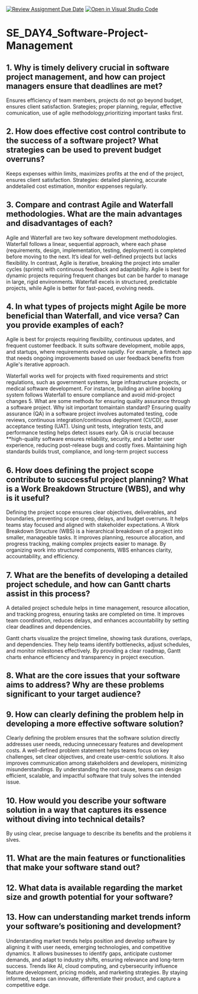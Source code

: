 [![Review Assignment Due Date](https://classroom.github.com/assets/deadline-readme-button-22041afd0340ce965d47ae6ef1cefeee28c7c493a6346c4f15d667ab976d596c.svg)](https://classroom.github.com/a/9pw6JKcu)
[![Open in Visual Studio Code](https://classroom.github.com/assets/open-in-vscode-2e0aaae1b6195c2367325f4f02e2d04e9abb55f0b24a779b69b11b9e10269abc.svg)](https://classroom.github.com/online_ide?assignment_repo_id=18943024&assignment_repo_type=AssignmentRepo)
# SE_DAY4_Software-Project-Management
## 1. Why is timely delivery crucial in software project management, and how can project managers ensure that deadlines are met?
Ensures efficiency of team members, projects do not go beyond budget, ensures client satisfaction. 
Srategies; proper planning, regular, effective comunication, use of agile methodology,prioritizing important tasks first.  
## 2. How does effective cost control contribute to the success of a software project? What strategies can be used to prevent budget overruns?
Keeps expenses within limits, maximizes profits at the end of the project, ensures client satisfaction. 
Strategies: detailed planning, accurate anddetailed cost estimation, monitor exppenses regularly. 
## 3. Compare and contrast Agile and Waterfall methodologies. What are the main advantages and disadvantages of each?
Agile and Waterfall are two key software development methodologies. Waterfall follows a linear, sequential approach, where each phase (requirements, design, implementation, testing, deployment) is completed before moving to the next. It’s ideal for well-defined projects but lacks flexibility. In contrast, Agile is iterative, breaking the project into smaller cycles (sprints) with continuous feedback and adaptability. Agile is best for dynamic projects requiring frequent changes but can be harder to manage in large, rigid environments. Waterfall excels in structured, predictable projects, while Agile is better for fast-paced, evolving needs.
## 4. In what types of projects might Agile be more beneficial than Waterfall, and vice versa? Can you provide examples of each?
Agile is best for projects requiring flexibility, continuous updates, and frequent customer feedback. It suits software development, mobile apps, and startups, where requirements evolve rapidly. For example, a fintech app that needs ongoing improvements based on user feedback benefits from Agile's iterative approach.

Waterfall works well for projects with fixed requirements and strict regulations, such as government systems, large infrastructure projects, or medical software development. For instance, building an airline booking system follows Waterfall to ensure compliance and avoid mid-project changes
   5. What are some methods for ensuring quality assurance through a software project. Why isit important tomaintain standard?
   Ensuring quality assurance (QA) in a software project involves automated testing, code reviews, continuous integration/continuous deployment (CI/CD), auser acceptance testing (UAT). Using unit tests, integration tests, and performance testing helps detect issues early. QA is crucial because **high-quality software ensures reliability, security, and a better user experience, reducing post-release bugs and costly fixes. Maintaining high standards builds trust, compliance, and long-term project success
## 6. How does defining the project scope contribute to successful project planning? What is a Work Breakdown Structure (WBS), and why is it useful?
Defining the project scope ensures clear objectives, deliverables, and boundaries, preventing scope creep, delays, and budget overruns. It helps teams stay focused and aligned with stakeholder expectations. A Work Breakdown Structure (WBS) is a hierarchical breakdown of a project into smaller, manageable tasks. It improves planning, resource allocation, and progress tracking, making complex projects easier to manage. By organizing work into structured components, WBS enhances clarity, accountability, and efficiency. 
## 7. What are the benefits of developing a detailed project schedule, and how can Gantt charts assist in this process?
A detailed project schedule helps in time management, resource allocation, and tracking progress, ensuring tasks are completed on time. It improves team coordination, reduces delays, and enhances accountability by setting clear deadlines and dependencies.

Gantt charts visualize the project timeline, showing task durations, overlaps, and dependencies. They help teams identify bottlenecks, adjust schedules, and monitor milestones effectively. By providing a clear roadmap, Gantt charts enhance efficiency and transparency in project execution.
## 8. What are the core issues that your software aims to address? Why are these problems significant to your target audience?
## 9. How can clearly defining the problem help in developing a more effective software solution?
Clearly defining the problem ensures that the software solution directly addresses user needs, reducing unnecessary features and development costs. A well-defined problem statement helps teams focus on key challenges, set clear objectives, and create user-centric solutions. It also improves communication among stakeholders and developers, minimizing misunderstandings. By understanding the root cause, teams can design efficient, scalable, and impactful software that truly solves the intended issue.


## 10. How would you describe your software solution in a way that captures its essence without diving into technical details?
 By using clear, precise language to describe its benefits and the problems it slves. 
## 11. What are the main features or functionalities that make your software stand out?
## 12. What data is available regarding the market size and growth potential for your software?
## 13. How can understanding market trends inform your software’s positioning and development?
Understanding market trends helps position and develop software by aligning it with user needs, emerging technologies, and competitive dynamics. It allows businesses to identify gaps, anticipate customer demands, and adapt to industry shifts, ensuring relevance and long-term success. Trends like AI, cloud computing, and cybersecurity influence feature development, pricing models, and marketing strategies. By staying informed, teams can innovate, differentiate their product, and capture a competitive edge.
